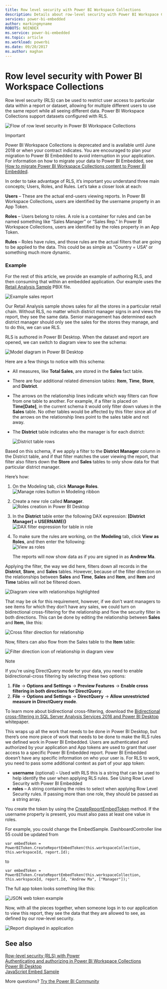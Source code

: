 ```yaml
---
title: Row level security with Power BI Workspace Collections
description: Details about row-level security with Power BI Workspace Collections
services: power-bi-embedded
author: markingmyname
ROBOTS: NOINDEX
ms.service: power-bi-embedded
ms.topic: article
ms.workload: powerbi
ms.date: 09/20/2017
ms.author: maghan
---
```

# Row level security with Power BI Workspace Collections

Row level security (RLS) can be used to restrict user access to particular data within a report or dataset, allowing for multiple different users to use the same report while all seeing different data. Power BI Workspace Collections support datasets configured with RLS.

![Flow of row level security in Power BI Workspace Collections](media/row-level-security/flow-1.png)

> [!IMPORTANT]
> Power BI Workspace Collections is deprecated and is available until June 2018 or when your contract indicates. You are encouraged to plan your migration to Power BI Embedded to avoid interruption in your application. For information on how to migrate your data to Power BI Embedded, see [How to migrate Power BI Workspace Collections content to Power BI Embedded](https://powerbi.microsoft.com/documentation/powerbi-developer-migrate-from-powerbi-embedded/).

In order to take advantage of RLS, it’s important you understand three main concepts; Users, Roles, and Rules. Let’s take a closer look at each:

**Users** –  These are the actual end-users viewing reports. In Power BI Workspace Collections, users are identified by the username property in an App Token.

**Roles** – Users belong to roles. A role is a container for rules and can be named something like “Sales Manager” or “Sales Rep.” In Power BI Workspace Collections, users are identified by the roles property in an App Token.

**Rules** – Roles have rules, and those rules are the actual filters that are going to be applied to the data. This could be as simple as “Country = USA” or something much more dynamic.

### Example

For the rest of this article, we provide an example of authoring RLS, and then consuming that within an embedded application. Our example uses the [Retail Analysis Sample](https://go.microsoft.com/fwlink/?LinkID=780547) PBIX file.

![Example sales report](media/row-level-security/scenario-2.png)

Our Retail Analysis sample shows sales for all the stores in a particular retail chain. Without RLS, no matter which district manager signs in and views the report, they see the same data. Senior management has determined each district manager should only see the sales for the stores they manage, and to do this, we can use RLS.

RLS is authored in Power BI Desktop. When the dataset and report are opened, we can switch to diagram view to see the schema:

![Model diagram in Power BI Desktop](media/row-level-security/diagram-view-3.png)

Here are a few things to notice with this schema:

* All measures, like **Total Sales**, are stored in the **Sales** fact table.
* There are four additional related dimension tables: **Item**, **Time**, **Store**, and **District**.
* The arrows on the relationship lines indicate which way filters can flow from one table to another. For example, if a filter is placed on **Time[Date]**, in the current schema it would only filter down values in the **Sales** table. No other tables would be affected by this filter since all of the arrows on the relationship lines point to the sales table and not away.
* The **District** table indicates who the manager is for each district:
  
  ![District table rows](media/row-level-security/district-table-4.png)

Based on this schema, if we apply a filter to the **District Manager** column in the District table, and if that filter matches the user viewing the report, that filter also filters down the **Store** and **Sales** tables to only show data for that particular district manager.

Here’s how:

1. On the Modeling tab, click **Manage Roles**.  
   ![Manage roles button in Modeling ribbon](media/row-level-security/modeling-tab-5.png)
2. Create a new role called **Manager**.  
   ![Roles creation in Power BI Desktop](media/row-level-security/manager-role-6.png)
3. In the **District** table enter the following DAX expression: **[District Manager] = USERNAME()**  
   ![DAX filter expression for table in role](media/row-level-security/manager-role-7.png)
4. To make sure the rules are working, on the **Modeling** tab, click **View as Roles**, and then enter the following:  
   ![View as roles](media/row-level-security/view-as-roles-8.png)

   The reports will now show data as if you are signed in as **Andrew Ma**.

Applying the filter, the way we did here, filters down all records in the **District**, **Store**, and **Sales** tables. However, because of the filter direction on the relationships between **Sales** and **Time**, **Sales** and **Item**, and **Item** and **Time** tables will not be filtered down.

![Diagram view with relationships highlighted](media/row-level-security/diagram-view-9.png)

That may be ok for this requirement, however, if we don’t want managers to see items for which they don’t have any sales, we could turn on bidirectional cross-filtering for the relationship and flow the security filter in both directions. This can be done by editing the relationship between **Sales** and **Item**, like this:

![Cross filter direction for relationship](media/row-level-security/edit-relationship-10.png)

Now, filters can also flow from the Sales table to the **Item** table:

![Filter direction icon of relationship in diagram view](media/row-level-security/diagram-view-11.png)

> [!NOTE]
> If you're using DirectQuery mode for your data, you need to enable bidirectional-cross filtering by selecting these two options:

1. **File** -> **Options and Settings** -> **Preview Features** -> **Enable cross filtering in both directions for DirectQuery**.
2. **File** -> **Options and Settings** -> **DirectQuery** -> **Allow unrestricted measure in DirectQuery mode**.

To learn more about bidirectional cross-filtering, download the [Bidirectional cross-filtering in SQL Server Analysis Services 2016 and Power BI Desktop](https://download.microsoft.com/download/2/7/8/2782DF95-3E0D-40CD-BFC8-749A2882E109/Bidirectional%20cross-filtering%20in%20Analysis%20Services%202016%20and%20Power%20BI.docx) whitepaper.

This wraps up all the work that needs to be done in Power BI Desktop, but there’s one more piece of work that needs to be done to make the RLS rules we defined work in Power BI Embedded. Users are authenticated and authorized by your application and App tokens are used to grant that user access to a specific Power BI Embedded report. Power BI Embedded doesn’t have any specific information on who your user is. For RLS to work, you need to pass some additional context as part of your app token:

* **username** (optional) – Used with RLS this is a string that can be used to help identify the user when applying RLS rules. See Using Row Level Security with Power BI Embedded
* **roles** – A string containing the roles to select when applying Row Level Security rules. If passing more than one role, they should be passed as a string array.

You create the token by using the [CreateReportEmbedToken](https://docs.microsoft.com/dotnet/api/microsoft.powerbi.security.powerbitoken?redirectedfrom=MSDN) method. If the username property is present, you must also pass at least one value in roles.

For example, you could change the EmbedSample. DashboardController line 55 could be updated from

    var embedToken = PowerBIToken.CreateReportEmbedToken(this.workspaceCollection, this.workspaceId, report.Id);

to

    var embedToken = PowerBIToken.CreateReportEmbedToken(this.workspaceCollection, this.workspaceId, report.Id, "Andrew Ma", ["Manager"]);'

The full app token looks something like this:

![JSON web token example](media/row-level-security/app-token-string-12.png)

Now, with all the pieces together, when someone logs in to our application to view this report, they see the data that they are allowed to see, as defined by our row-level security.

![Report displayed in application](media/row-level-security/dashboard-13.png)

## See also

[Row-level security (RLS) with Power](https://powerbi.microsoft.com/documentation/powerbi-admin-rls/)  
[Authenticating and authorizing in Power BI Workspace Collections](app-token-flow.md)  
[Power BI Desktop](https://powerbi.microsoft.com/documentation/powerbi-desktop-get-the-desktop/)  
[JavaScript Embed Sample](https://microsoft.github.io/PowerBI-JavaScript/demo/)  

More questions? [Try the Power BI Community](https://community.powerbi.com/)
